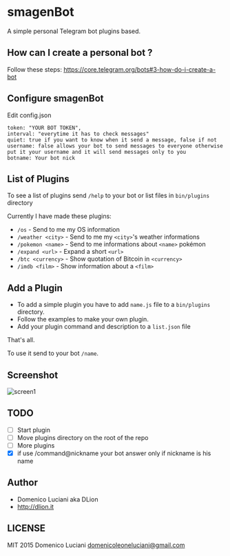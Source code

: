 # smagenBot
A simple personal Telegram bot plugins based.

## How can I create a personal bot ?
Follow these steps: https://core.telegram.org/bots#3-how-do-i-create-a-bot

## Configure smagenBot
Edit config.json
```
token: "YOUR BOT TOKEN",
interval: "everytime it has to check messages"
quiet: true if you want to know when it send a message, false if not
username: false allows your bot to send messages to everyone otherwise put it your username and it will send messages only to you
botname: Your bot nick
```

## List of Plugins
To see a list of plugins send `/help` to your bot or list files in `bin/plugins` directory

Currently I have made these plugins:
* `/os` - Send to me my OS information
* `/weather <city>` - Send to me my `<city>`'s weather informations
* `/pokemon <name>` - Send to me informations about `<name>` pokémon
* `/expand <url>` - Expand a short `<url>`
* `/btc <currency>` - Show quotation of Bitcoin in `<currency>`
* `/imdb <film>` - Show information about a `<film>`

## Add a Plugin
* To add a simple plugin you have to add `name.js` file to a `bin/plugins` directory.
* Follow the examples to make your own plugin.
* Add your plugin command and description to a `list.json` file

That's all.

To use it send to your bot `/name`.

## Screenshot
![screen1](http://i.imgur.com/ZM2MzKa.png)

## TODO
- [ ] Start plugin
- [ ] Move plugins directory on the root of the repo
- [ ] More plugins
- [x] if use /command@nickname your bot answer only if nickname is his name

## Author
* Domenico Luciani aka DLion
* http://dlion.it

## LICENSE
MIT 2015 Domenico Luciani domenicoleoneluciani@gmail.com
